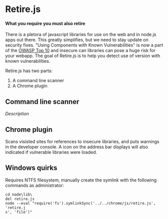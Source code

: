 Retire.js
=========
#### What you require you must also retire

There is a pletora of javascript libraries for use on the web and in node.js apps out there. This greatly simplifies,
but we need to stay update on security fixes. "Using Components with Known Vulnerabilities" is now a part of the 
[OWASP Top 10](https://www.owasp.org/index.php/Top_10_2013-A9-Using_Components_with_Known_Vulnerabilities) and insecure
can libraries can pose a huge risk for your webapp. The goal of Retire.js is to help you detect use of version with 
known vulnerabilities.

Retire.js has two parts:

1. A command line scanner
2. A Chrome plugin

Command line scanner
--------------------
_Description_


Chrome plugin
-------------
Scans visisted sites for references to insecure libraries, and puts warnings in the developer console. A icon on the address bar displays will also indicated if vulnerable libraries were loaded.

Windows quirks
---------------
Requires NTFS filesystem, manually create the symlink with the following commands as administrator:
```
cd node\lib\
del retire.js
node --eval "require('fs').symlinkSync('../../chrome/js/retire.js', 'retire.j
s', 'file')"

